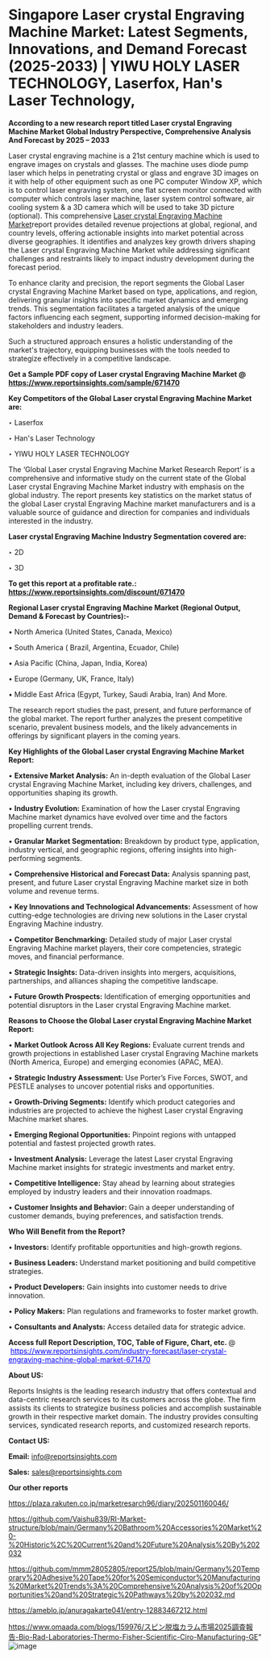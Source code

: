 # Singapore Laser crystal Engraving Machine Market: Latest Segments, Innovations, and Demand Forecast (2025-2033) | YIWU HOLY LASER TECHNOLOGY, Laserfox, Han&#39;s Laser Technology, 

<strong>According to a new research report titled Laser crystal Engraving Machine Market Global Industry Perspective, Comprehensive Analysis And Forecast by 2025 – 2033</strong>

Laser crystal engraving machine is a 21st century machine which is used to engrave images on crystals and glasses. The machine uses diode pump laser which helps in penetrating crystal or glass and engrave 3D images on it with help of other equipment such as one PC computer Window XP, which is to control laser engraving system, one flat screen monitor connected with computer which controls laser machine, laser system control software, air cooling system & a 3D camera which will be used to take 3D picture (optional). This comprehensive <a href=https://www.reportsinsights.com/sample/671470>Laser crystal Engraving Machine Market</a>report provides detailed revenue projections at global, regional, and country levels, offering actionable insights into market potential across diverse geographies. It identifies and analyzes key growth drivers shaping the Laser crystal Engraving Machine Market while addressing significant challenges and restraints likely to impact industry development during the forecast period.

To enhance clarity and precision, the report segments the Global Laser crystal Engraving Machine Market based on type, applications, and region, delivering granular insights into specific market dynamics and emerging trends. This segmentation facilitates a targeted analysis of the unique factors influencing each segment, supporting informed decision-making for stakeholders and industry leaders.

Such a structured approach ensures a holistic understanding of the market's trajectory, equipping businesses with the tools needed to strategize effectively in a competitive landscape.

<strong>Get a Sample PDF copy of Laser crystal Engraving Machine Market </strong><strong>@<a href=https://www.reportsinsights.com/sample/671470 style=color:#0000ff;> https://www.reportsinsights.com/sample/671470</a></strong></font>

<strong>Key Competitors of the Global Laser crystal Engraving Machine Market are:</strong>

‣ Laserfox

‣ Han&#39;s Laser Technology

‣ YIWU HOLY LASER TECHNOLOGY

The ‘Global Laser crystal Engraving Machine Market Research Report’ is a comprehensive and informative study on the current state of the Global Laser crystal Engraving Machine Market industry with emphasis on the global industry. The report presents key statistics on the market status of the global Laser crystal Engraving Machine market manufacturers and is a valuable source of guidance and direction for companies and individuals interested in the industry.

<strong>Laser crystal Engraving Machine Industry Segmentation covered are:</strong>

‣ 2D

‣ 3D

<strong>To get this report at a profitable rate.: <a href=https://www.reportsinsights.com/discount/671470 style=color:#0000ff;>https://www.reportsinsights.com/discount/671470</a></strong></font>

<strong>Regional Laser crystal Engraving Machine Market (Regional Output, Demand &amp; Forecast by Countries):-</strong>

• North America (United States, Canada, Mexico)

• South America ( Brazil, Argentina, Ecuador, Chile)

• Asia Pacific (China, Japan, India, Korea)

• Europe (Germany, UK, France, Italy)

• Middle East Africa (Egypt, Turkey, Saudi Arabia, Iran) And More.

The research report studies the past, present, and future performance of the global market. The report further analyzes the present competitive scenario, prevalent business models, and the likely advancements in offerings by significant players in the coming years.

<strong>Key Highlights of the Global Laser crystal Engraving Machine Market Report:</strong>

• <strong>Extensive Market Analysis:</strong> An in-depth evaluation of the Global Laser crystal Engraving Machine Market, including key drivers, challenges, and opportunities shaping its growth.

• <strong>Industry Evolution:</strong> Examination of how the Laser crystal Engraving Machine market dynamics have evolved over time and the factors propelling current trends.

• <strong>Granular Market Segmentation:</strong> Breakdown by product type, application, industry vertical, and geographic regions, offering insights into high-performing segments.

• <strong>Comprehensive Historical and Forecast Data:</strong> Analysis spanning past, present, and future Laser crystal Engraving Machine market size in both volume and revenue terms.

• <strong>Key Innovations and Technological Advancements:</strong> Assessment of how cutting-edge technologies are driving new solutions in the Laser crystal Engraving Machine industry.

• <strong>Competitor Benchmarking:</strong> Detailed study of major Laser crystal Engraving Machine market players, their core competencies, strategic moves, and financial performance.

• <strong>Strategic Insights:</strong> Data-driven insights into mergers, acquisitions, partnerships, and alliances shaping the competitive landscape.

• <strong>Future Growth Prospects:</strong> Identification of emerging opportunities and potential disruptors in the Laser crystal Engraving Machine market.

<strong>Reasons to Choose the Global Laser crystal Engraving Machine Market Report:</strong>

• <strong>Market Outlook Across All Key Regions:</strong> Evaluate current trends and growth projections in established Laser crystal Engraving Machine markets (North America, Europe) and emerging economies (APAC, MEA).

• <strong>Strategic Industry Assessment:</strong> Use Porter’s Five Forces, SWOT, and PESTLE analyses to uncover potential risks and opportunities.

• <strong>Growth-Driving Segments:</strong> Identify which product categories and industries are projected to achieve the highest Laser crystal Engraving Machine market shares.

• <strong>Emerging Regional Opportunities:</strong> Pinpoint regions with untapped potential and fastest projected growth rates.

• <strong>Investment Analysis:</strong> Leverage the latest Laser crystal Engraving Machine market insights for strategic investments and market entry.

• <strong>Competitive Intelligence:</strong> Stay ahead by learning about strategies employed by industry leaders and their innovation roadmaps.

• <strong>Customer Insights and Behavior:</strong> Gain a deeper understanding of customer demands, buying preferences, and satisfaction trends.

<strong>Who Will Benefit from the Report?</strong>

• <strong>Investors:</strong> Identify profitable opportunities and high-growth regions.

• <strong>Business Leaders:</strong> Understand market positioning and build competitive strategies.

• <strong>Product Developers:</strong> Gain insights into customer needs to drive innovation.

• <strong>Policy Makers:</strong> Plan regulations and frameworks to foster market growth.

• <strong>Consultants and Analysts:</strong> Access detailed data for strategic advice.
</ul>
<strong>Access full Report Description, TOC, Table of Figure, Chart, etc. </strong>@  <a href=https://www.reportsinsights.com/industry-forecast/laser-crystal-engraving-machine-global-market-671470 style=color:#0000ff;>https://www.reportsinsights.com/industry-forecast/laser-crystal-engraving-machine-global-market-671470</a></font>

<strong><strong>About US</strong>:</strong>

Reports Insights is the leading research industry that offers contextual and data-centric research services to its customers across the globe. The firm assists its clients to strategize business policies and accomplish sustainable growth in their respective market domain. The industry provides consulting services, syndicated research reports, and customized research reports.

<strong>Contact US:</strong>

<p class=""""><b>Email:</b> <a href=mailto:info@reportsinsights.com>info@reportsinsights.com</a></p>
<p class=""""><b>Sales:</b> <a href=mailto:sales@reportsinsights.com>sales@reportsinsights.com</a></p>

<strong>Our other reports</strong>

<a href=https://plaza.rakuten.co.jp/marketresarch96/diary/202501160046/>https://plaza.rakuten.co.jp/marketresarch96/diary/202501160046/</a>

<a href=https://github.com/Vaishu839/RI-Market-structure/blob/main/Germany%20Bathroom%20Accessories%20Market%20-%20Historic%2C%20Current%20and%20Future%20Analysis%20By%202032>https://github.com/Vaishu839/RI-Market-structure/blob/main/Germany%20Bathroom%20Accessories%20Market%20-%20Historic%2C%20Current%20and%20Future%20Analysis%20By%202032</a>

<a href=https://github.com/mmm28052805/report25/blob/main/Germany%20Temporary%20Adhesive%20Tape%20for%20Semiconductor%20Manufacturing%20Market%20Trends%3A%20Comprehensive%20Analysis%20of%20Opportunities%20and%20Strategic%20Pathways%20by%202032.md>https://github.com/mmm28052805/report25/blob/main/Germany%20Temporary%20Adhesive%20Tape%20for%20Semiconductor%20Manufacturing%20Market%20Trends%3A%20Comprehensive%20Analysis%20of%20Opportunities%20and%20Strategic%20Pathways%20by%202032.md</a>

<a href=https://ameblo.jp/anuragakarte041/entry-12883467212.html>https://ameblo.jp/anuragakarte041/entry-12883467212.html</a>

<a href=https://www.omaada.com/blogs/159976/スピン脱塩カラム市場2025調査報告-Bio-Rad-Laboratories-Thermo-Fisher-Scientific-Ciro-Manufacturing-GE>https://www.omaada.com/blogs/159976/スピン脱塩カラム市場2025調査報告-Bio-Rad-Laboratories-Thermo-Fisher-Scientific-Ciro-Manufacturing-GE</a>"
![image](https://github.com/user-attachments/assets/60aca808-6f81-44f3-b2d7-45142c3cfd13)

